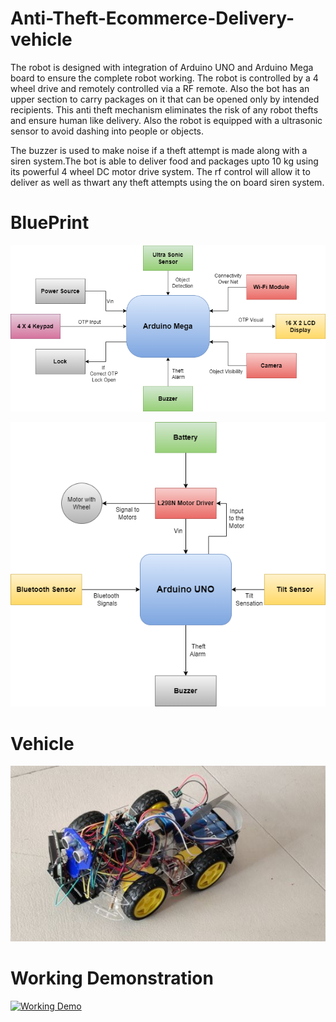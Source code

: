 # Anti-Theft-Ecommerce-Delivery-vehicle
The robot is designed with integration of Arduino UNO and Arduino Mega board to ensure the complete robot working. The robot is controlled by a 4 wheel drive and remotely controlled via a RF remote. Also the bot has an upper section to carry packages on it that can be opened only by intended recipients. This anti theft mechanism eliminates the risk of any robot thefts and ensure human like delivery. Also the robot is equipped with a ultrasonic sensor to avoid dashing into people or objects.

The buzzer is used to make noise if a theft attempt is made along with a siren system.The bot is able to deliver food and packages upto 10 kg using its powerful 4 wheel DC motor drive system. The rf control will allow it to deliver as well as thwart any theft attempts using the on board siren system.

# BluePrint
![Arduino_Mega_Connection](https://github.com/madhyam2001/Anti-Theft-Ecommerce-Delivery-vehicle/blob/master/Images/Arduino_Mega_Connection.png)


![ArduinoUno_Connection](https://github.com/madhyam2001/Anti-Theft-Ecommerce-Delivery-vehicle/blob/master/Images/ArduinoUno_Connection.png)

# Vehicle
![vehicle](https://github.com/madhyam2001/Anti-Theft-Ecommerce-Delivery-vehicle/blob/master/Images/vehicle.jpg)


# Working Demonstration

[![Working Demo](https://share.gifyoutube.com/KzB6Gb.gif)](https://github.com/madhyam2001/Anti-Theft-Ecommerce-Delivery-vehicle/blob/master/Working%20Demonstration.mp4)
